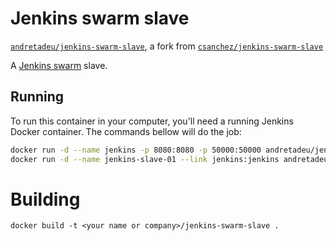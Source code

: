 # Jenkins swarm slave

[`andretadeu/jenkins-swarm-slave`](https://hub.docker.com/r/andretadeu/jenkins-swarm-slave/), a fork from [`csanchez/jenkins-swarm-slave`](https://hub.docker.com/r/csanchez/jenkins-swarm-slave/)

A [Jenkins swarm](https://wiki.jenkins-ci.org/display/JENKINS/Swarm+Plugin) slave.


## Running

To run this container in your computer, you'll need a running Jenkins Docker container. The commands bellow will do the job:

```bash
docker run -d --name jenkins -p 8080:8080 -p 50000:50000 andretadeu/jenkins-swarm
docker run -d --name jenkins-slave-01 --link jenkins:jenkins andretadeu/jenkins-swarm-slave
```

# Building

    docker build -t <your name or company>/jenkins-swarm-slave .
